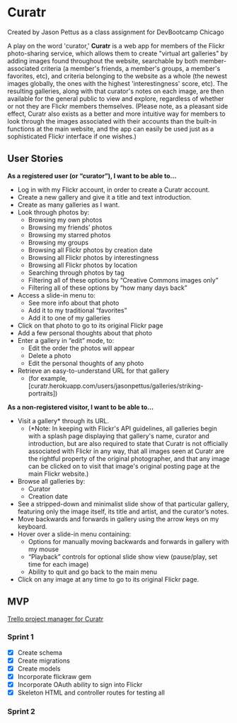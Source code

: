 # Curatr
Created by Jason Pettus
as a class assignment for DevBootcamp Chicago

A play on the word 'curator,' <b>Curatr</b> is a web app for members of the Flickr photo-sharing service, which allows them to create "virtual art galleries" by adding images found throughout the website, searchable by both member-associated criteria (a member's friends, a member's groups, a member's favorites, etc), and criteria belonging to the website as a whole (the newest images globally, the ones with the highest 'interestingness' score, etc). The resulting galleries, along with that curator's notes on each image, are then available for the general public to view and explore, regardless of whether or not they are Flickr members themselves. (Please note, as a pleasant side effect, Curatr also exists as a better and more intuitive way for members to look through the images associated with their accounts than the built-in functions at the main website, and the app can easily be used just as a sophisticated Flickr interface if one wishes.)

## User Stories

<b>As a registered user (or “curator”), I want to be able to...</b>
- Log in with my Flickr account, in order to create a Curatr account.
- Create a new gallery and give it a title and text introduction.
- Create as many galleries as I want.
- Look through photos by:
  * Browsing my own photos
  * Browsing my friends’ photos
  * Browsing my starred photos
  * Browsing my groups
  * Browsing all Flickr photos by creation date
  * Browsing all Flickr photos by interestingness
  * Browsing all Flickr photos by location
  * Searching through photos by tag
  * Filtering all of these options by “Creative Commons images only”
  * Filtering all of these options by “how many days back”
- Access a slide-in menu to:
  * See more info about that photo
  * Add it to my traditional “favorites”
  * Add it to one of my galleries
- Click on that photo to go to its original Flickr page
- Add a few personal thoughts about that photo
- Enter a gallery in “edit” mode, to:
  * Edit the order the photos will appear
  * Delete a photo
  * Edit the personal thoughts of any photo
- Retrieve an easy-to-understand URL for that gallery
  * (for example, [curatr.herokuapp.com/users/jasonpettus/galleries/striking-portraits])

<b>As a non-registered visitor, I want to be able to...</b>
- Visit a gallery\* through its URL.
  * (\*Note: In keeping with Flickr's API guidelines, all galleries begin with a splash page displaying that gallery's name, curator and introduction, but are also required to state that Curatr is not officially associated with Flickr in any way, that all images seen at Curatr are the rightful property of the original photographer, and that any image can be clicked on to visit that image's original posting page at the main Flickr website.)
- Browse all galleries by:
  * Curator
  * Creation date
- See a stripped-down and minimalist slide show of that particular gallery, featuring only the image itself, its title and artist, and the curator’s notes.
- Move backwards and forwards in gallery using the arrow keys on my keyboard.
- Hover over a slide-in menu containing:
  * Options for manually moving backwards and forwards in gallery with my mouse
  * “Playback” controls for optional slide show view (pause/play, set time for each image)
  * Ability to quit and go back to the main menu
- Click on any image at any time to go to its original Flickr page.

## MVP

[Trello project manager for Curatr](https://trello.com/b/hOvVE8g8/curatr)

### Sprint 1
- [X] Create schema
- [X] Create migrations
- [X] Create models
- [X] Incorporate flickraw gem
- [X] Incorporate OAuth ability to sign into Flickr
- [X] Skeleton HTML and controller routes for testing all

### Sprint 2
